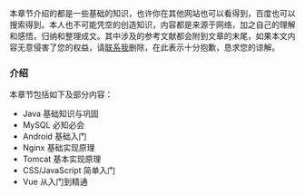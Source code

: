 本章节介绍的都是一些基础的知识，也许你在其他网站也可以看得到，百度也可以搜索得到。本人也不可能凭空的创造知识，内容都是来源于网络，加之自己的理解和感悟，归纳和整理成文。其中涉及的参考文献都会附到文章的末尾，如果本文内容无意侵害了您的权益，请[联系我](/?id=邮箱)删除，在此表示十分抱歉，恳求您的谅解。



### 介绍

本章节包括如下及部分内容：

- Java 基础知识与巩固
- MySQL 必知必会
- Android 基础入门
- Nginx 基础实现原理
- Tomcat 基本实现原理
- CSS/JavaScript 简单入门
- Vue 从入门到精通

